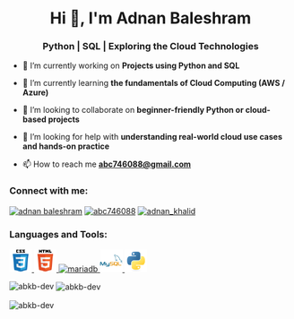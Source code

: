 <h1 align="center">Hi 👋, I'm Adnan Baleshram</h1>
<h3 align="center">Python | SQL | Exploring the Cloud Technologies</h3>

- 🔭 I’m currently working on **Projects using Python and SQL**

- 🌱 I’m currently learning **the fundamentals of Cloud Computing (AWS / Azure)**

- 👯 I’m looking to collaborate on **beginner-friendly Python or cloud-based projects**

- 🤝 I’m looking for help with **understanding real-world cloud use cases and hands-on practice**

- 📫 How to reach me **abc746088@gmail.com**

<h3 align="left">Connect with me:</h3>
<p align="left">
<a href="https://linkedin.com/in/adnan-baleshram" target="blank"><img align="center" src="https://raw.githubusercontent.com/rahuldkjain/github-profile-readme-generator/master/src/images/icons/Social/linked-in-alt.svg" alt="adnan baleshram" height="30" width="40" /></a>
<a href="https://www.hackerrank.com/abc746088" target="blank"><img align="center" src="https://raw.githubusercontent.com/rahuldkjain/github-profile-readme-generator/master/src/images/icons/Social/hackerrank.svg" alt="abc746088" height="30" width="40" /></a>
<a href="https://www.leetcode.com/adnan_khalid" target="blank"><img align="center" src="https://raw.githubusercontent.com/rahuldkjain/github-profile-readme-generator/master/src/images/icons/Social/leet-code.svg" alt="adnan_khalid" height="30" width="40" /></a>
</p>

<h3 align="left">Languages and Tools:</h3>
<p align="left"> <a href="https://www.w3schools.com/css/" target="_blank" rel="noreferrer"> <img src="https://raw.githubusercontent.com/devicons/devicon/master/icons/css3/css3-original-wordmark.svg" alt="css3" width="40" height="40"/> </a> <a href="https://www.w3.org/html/" target="_blank" rel="noreferrer"> <img src="https://raw.githubusercontent.com/devicons/devicon/master/icons/html5/html5-original-wordmark.svg" alt="html5" width="40" height="40"/> </a> <a href="https://mariadb.org/" target="_blank" rel="noreferrer"> <img src="https://www.vectorlogo.zone/logos/mariadb/mariadb-icon.svg" alt="mariadb" width="40" height="40"/> </a> <a href="https://www.mysql.com/" target="_blank" rel="noreferrer"> <img src="https://raw.githubusercontent.com/devicons/devicon/master/icons/mysql/mysql-original-wordmark.svg" alt="mysql" width="40" height="40"/> </a> <a href="https://www.python.org" target="_blank" rel="noreferrer"> <img src="https://raw.githubusercontent.com/devicons/devicon/master/icons/python/python-original.svg" alt="python" width="40" height="40"/> </a> </p>

<p><img align="left" src="https://github-readme-stats.vercel.app/api/top-langs?username=abkb-dev&show_icons=true&locale=en&layout=compact" alt="abkb-dev" /></p>

<p>&nbsp;<img align="center" src="https://github-readme-stats.vercel.app/api?username=abkb-dev&show_icons=true&locale=en" alt="abkb-dev" /></p>

<p><img align="center" src="https://github-readme-streak-stats.herokuapp.com/?user=abkb-dev&" alt="abkb-dev" /></p>
